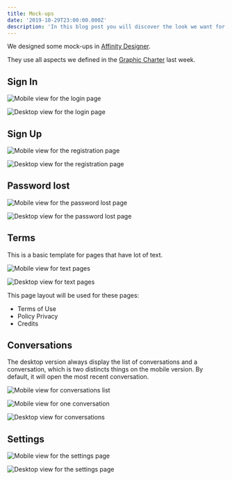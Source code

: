 ```yaml
---
title: Mock-ups
date: '2019-10-29T23:00:00.000Z'
description: 'In this blog post you will discover the look we want for our application with help of some mock-ups.'
---
```


We designed some mock-ups in [Affinity Designer](https://affinity.serif.com/designer/).

They use all aspects we defined in the [Graphic Charter](/graphic-charter/) last week.

## Sign In

![Mobile view for the login page](mobile_login.png)

![Desktop view for the login page](desktop_login.png)

## Sign Up

![Mobile view for the registration page](mobile_register.png)

![Desktop view for the registration page](desktop_register.png)

## Password lost

![Mobile view for the password lost page](mobile_password_lost.png)

![Desktop view for the password lost page](desktop_password_lost.png)

## Terms

This is a basic template for pages that have lot of text.

![Mobile view for text pages](mobile_text.png)

![Desktop view for text pages](desktop_text.png)

This page layout will be used for these pages:

- Terms of Use
- Policy Privacy
- Credits

## Conversations

The desktop version always display the list of conversations and a conversation, which is two distincts things on the mobile version.
By default, it will open the most recent conversation.

![Mobile view for conversations list](mobile_conversations.png)

![Mobile view for one conversation](mobile_conversation.png)

![Desktop view for conversations](desktop_conversations.png)

## Settings

![Mobile view for the settings page](mobile_settings.png)

![Desktop view for the settings page](desktop_settings.png)
